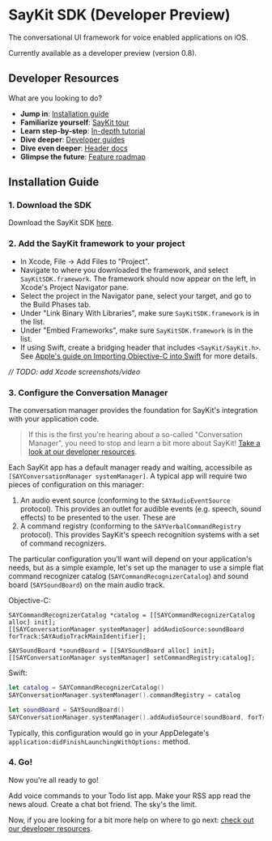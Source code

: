 # SayKit SDK (Developer Preview)
The conversational UI framework for voice enabled applications on iOS.

Currently available as a developer preview (version 0.8).

## <a name="developer-resources"></a> Developer Resources

What are you looking to do?

- **Jump in**: [Installation guide](#installation-guide)
- **Familiarize yourself**: [SayKit tour](#)
- **Learn step-by-step**: [In-depth tutorial](#)
- **Dive deeper**: [Developer guides](#)
- **Dive even deeper**: [Header docs](#)
- **Glimpse the future**: [Feature roadmap](#)

## <a name="installation-guide"></a> Installation Guide

### 1. Download the SDK

Download the SayKit SDK [here](https://github.com/ConversantLabs/SayKitSDK/archive/master.zip).

### 2. Add the SayKit framework to your project

- In Xcode, File -> Add Files to "Project".
- Navigate to where you downloaded the framework, and select `SayKitSDK.framework`. The framework should now appear on the left, in Xcode's Project Navigator pane.
- Select the project in the Navigator pane, select your target, and go to the Build Phases tab.
- Under "Link Binary With Libraries", make sure `SayKitSDK.framework` is in the list.
- Under "Embed Frameworks", make sure `SayKitSDK.framework` is in the list.
- If using Swift, create a bridging header that includes `<SayKit/SayKit.h>`. See [Apple's guide on Importing Objective-C into Swift](https://developer.apple.com/library/ios/documentation/Swift/Conceptual/BuildingCocoaApps/MixandMatch.html#//apple_ref/doc/uid/TP40014216-CH10-ID156) for more details.

*// TODO: add Xcode screenshots/video*

### 3. Configure the Conversation Manager

The conversation manager provides the foundation for SayKit's integration with your application code.

> If this is the first you're hearing about a so-called "Conversation Manager", you need to stop and learn a bit more about SayKit! [Take a look at our developer resources](#developer-resources).

Each SayKit app has a default manager ready and waiting, accessibile as `[SAYConversationManager systemManager]`. A typical app will require two pieces of configuration on this manager:

1. An audio event source (conforming to the `SAYAudioEventSource` protocol). This provides an outlet for audible events (e.g. speech, sound effects) to be presented to the user. These are 
2. A command registry (conforming to the `SAYVerbalCommandRegistry` protocol). This provides SayKit's speech recognition systems with a set of command recognizers.

The particular configuration you'll want will depend on your application's needs, but as a simple example, let's set up the manager to use a simple flat command recognizer catalog (`SAYCommandRecognizerCatalog`) and sound board (`SAYSoundBoard`) on the main audio track.

Objective-C:
````objc
SAYCommandRecognizerCatalog *catalog = [[SAYCommandRecognizerCatalog alloc] init];
[[SAYConversationManager systemManager] addAudioSource:soundBoard forTrack:SAYAudioTrackMainIdentifier];

SAYSoundBoard *soundBoard = [[SAYSoundBoard alloc] init];
[[SAYConversationManager systemManager] setCommandRegistry:catalog];
````

Swift:
````swift
let catalog = SAYCommandRecognizerCatalog()
SAYConversationManager.systemManager().commandRegistry = catalog

let soundBoard = SAYSoundBoard()
SAYConversationManager.systemManager().addAudioSource(soundBoard, forTrack:SAYAudioTrackMainIdentifier)
````

Typically, this configuration would go in your AppDelegate's `application:didFinishLaunchingWithOptions:` method.

### 4. Go!

Now you're all ready to go!

Add voice commands to your Todo list app. Make your RSS app read the news aloud. Create a chat bot friend. The sky's the limit.

Now, if you are looking for a bit more help on where to go next: [check out our developer resources](#developer-resources).
